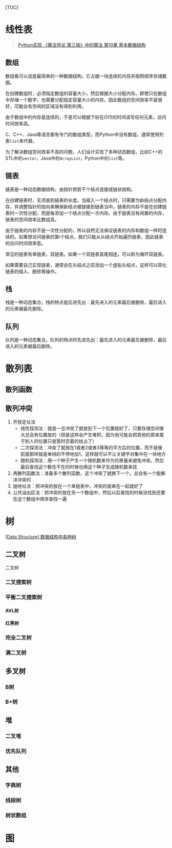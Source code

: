 [TOC]





# 线性表

> [Python实现 《算法导论 第三版》中的算法 第10章 基本数据结构](https://blog.csdn.net/shengchaohua163/article/details/84371408)

## 数组

数组看可以说是最简单的一种数据结构，它占据一块连续的内存并按照顺序存储数据。

在创建数组时，必须指定数组的容量大小，然后根据大小分配内存。即使只在数组中存储一个数字，也需要分配指定容量大小的内存。因此数组的空间效率不是很好，可能会有空闲的区域没有得到利用。

由于数组中的内存是连续的，于是可以根据下标在$O(1)$的时间读写任何元素，访问时间效率高。

C、C++、Java等语言都有专门的数组类型，而Python中没有数组，通常使用列表`list`来代替。

为了解决数组空间效率不高的问题，人们设计实现了多种动态数组，比如C++的STL中的`vector`，Java中的`ArrayList`，Python中的`list`等。

## 链表

链表是一种动态数据结构，由指针把若干个结点连接成链状结构。

在创建链表时，无须直到链表的长度。当插入一个结点时，只需要为新结点分配内存，并调整指针的指向来确保新结点被链接到链表当中。链表的内存不是在创建链表时一次性分配，而是每添加一个结点分配一次内存。由于链表没有闲置的内存，链表的空间效率比数组高。

由于链表的内存不是一次性分配的，所以自然无法保证链表的内存和数组一样时连续的。如果想访问链表的第i个结点，我们只能从头结点开始遍历链表，因此链表的访问时间效率低。

常见的链表有单链表，双链表。如果一个双链表首尾相连，可以称为循环双链表。

如果需要自己实现链表，通常会在头结点之前添加一个虚拟头结点，这样可以简化链表的插入、删除等操作。

## 栈

栈是一种动态集合。栈的特点是后进先出：最先进入的元素最后被删除，最后进入的元素被最先删除。

## 队列

队列是一种动态集合。队列的特点时先进先出：最先进入的元素最先被删除，最后进入的元素被最后删除。

# 散列表

## 散列函数





## 散列冲突

1. 开放定址法
   - 线性探测法：就是一旦冲突了就放到下一个位置就好了，只要存储空间够大总会有位置放的（但是这样会产生堆积，因为他可能会把其他的原来属于别人的位置只是暂时空着的给占了）
   - 二次探测法：冲突了就放在1或者2或者3等等的平方后的位置，而不是像前面那样就是单纯的不停地加1，这样就可以不让关键字对集中在一块地方
   - 随机探测法：用一个种子产生一个随机数来作为位移量来避免冲突，然后最后查找这个数在不在的时候也用这个种子生成随机数来找
2. 再散列函数法：准备多个散列函数，这个冲突了就换下一个，总会有一个能解决冲突的
3. 链地址法：把冲突的放在一个单链表中，冲突的就串在一起就好了
4. 公共溢出区法：把冲突的放在另一个数组中，然后以后查找的时候没找到还要在这个数组中顺序查找一遍





# 树

[[Data Structure] 数据结构中各种树](https://www.cnblogs.com/maybe2030/p/4732377.html)

## 二叉树

二叉树

### 二叉搜索树

### 平衡二叉搜索树

#### AVL树

#### 红黑树

### 完全二叉树

### 满二叉树





## 多叉树

### B树

### B+树



## 堆

### 二叉堆

### 优先队列



## 其他

### 字典树

### 线段树

### 树状数组





# 图


